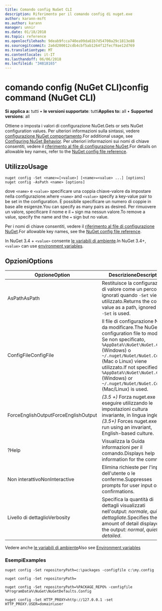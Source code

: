 ```yaml
---
title: Comando config NuGet CLI
description: Riferimento per il comando config di nuget.exe
author: karann-msft
ms.author: karann
manager: unnir
ms.date: 01/18/2018
ms.topic: reference
ms.openlocfilehash: 9deab9fcca740ea99da61b7d54700a29c1813e88
ms.sourcegitcommit: 2a6d200012cdb4cbf5ab1264f12fecf9ae12d769
ms.translationtype: MT
ms.contentlocale: it-IT
ms.lasthandoff: 06/06/2018
ms.locfileid: "34818165"
---
```

# <a name="config-command-nuget-cli"></a><span data-ttu-id="77a2f-103">comando config (NuGet CLI)</span><span class="sxs-lookup"><span data-stu-id="77a2f-103">config command (NuGet CLI)</span></span>

<span data-ttu-id="77a2f-104">**Si applica a:** tutti &bullet; **le versioni supportate**: tutti</span><span class="sxs-lookup"><span data-stu-id="77a2f-104">**Applies to:** all &bullet; **Supported versions**: all</span></span>

<span data-ttu-id="77a2f-105">Ottiene o imposta i valori di configurazione NuGet.</span><span class="sxs-lookup"><span data-stu-id="77a2f-105">Gets or sets NuGet configuration values.</span></span> <span data-ttu-id="77a2f-106">Per ulteriori informazioni sulla sintassi, vedere [configurazione NuGet comportamento](../consume-packages/configuring-nuget-behavior.md).</span><span class="sxs-lookup"><span data-stu-id="77a2f-106">For additional usage, see [Configuring NuGet Behavior](../consume-packages/configuring-nuget-behavior.md).</span></span> <span data-ttu-id="77a2f-107">Per ulteriori informazioni sui nomi di chiave consentiti, vedere il [riferimento al file di configurazione NuGet](../reference/nuget-config-file.md).</span><span class="sxs-lookup"><span data-stu-id="77a2f-107">For details on allowable key names, refer to the [NuGet config file reference](../reference/nuget-config-file.md).</span></span>

## <a name="usage"></a><span data-ttu-id="77a2f-108">Utilizzo</span><span class="sxs-lookup"><span data-stu-id="77a2f-108">Usage</span></span>

```cli
nuget config -Set <name>=[<value>] [<name>=<value> ...] [options]
nuget config -AsPath <name> [options]
```

<span data-ttu-id="77a2f-109">dove `<name>` e `<value>` specificare una coppia chiave-valore da impostare nella configurazione.</span><span class="sxs-lookup"><span data-stu-id="77a2f-109">where `<name>` and `<value>` specify a key-value pair to be set in the configuration.</span></span> <span data-ttu-id="77a2f-110">È possibile specificare un numero di coppie in base alle esigenze.</span><span class="sxs-lookup"><span data-stu-id="77a2f-110">You can specify as many pairs as desired.</span></span> <span data-ttu-id="77a2f-111">Per rimuovere un valore, specificare il nome e il `=` sign ma nessun valore.</span><span class="sxs-lookup"><span data-stu-id="77a2f-111">To remove a value, specify the name and the `=` sign but no value.</span></span>

<span data-ttu-id="77a2f-112">Per i nomi di chiave consentiti, vedere il [riferimento al file di configurazione NuGet](../reference/nuget-config-file.md).</span><span class="sxs-lookup"><span data-stu-id="77a2f-112">For allowable key names, see the [NuGet config file reference](../reference/nuget-config-file.md).</span></span>

<span data-ttu-id="77a2f-113">In NuGet 3.4 + `<value>` consente [le variabili di ambiente](cli-ref-environment-variables.md).</span><span class="sxs-lookup"><span data-stu-id="77a2f-113">In NuGet 3.4+, `<value>` can use [environment variables](cli-ref-environment-variables.md).</span></span>

## <a name="options"></a><span data-ttu-id="77a2f-114">Opzioni</span><span class="sxs-lookup"><span data-stu-id="77a2f-114">Options</span></span>

| <span data-ttu-id="77a2f-115">Opzione</span><span class="sxs-lookup"><span data-stu-id="77a2f-115">Option</span></span> | <span data-ttu-id="77a2f-116">Descrizione</span><span class="sxs-lookup"><span data-stu-id="77a2f-116">Description</span></span> |
| --- | --- |
| <span data-ttu-id="77a2f-117">AsPath</span><span class="sxs-lookup"><span data-stu-id="77a2f-117">AsPath</span></span> | <span data-ttu-id="77a2f-118">Restituisce la configurazione di valore come un percorso, ignorati quando `-Set` viene utilizzato.</span><span class="sxs-lookup"><span data-stu-id="77a2f-118">Returns the config value as a path, ignored when `-Set` is used.</span></span> |
| <span data-ttu-id="77a2f-119">ConfigFile</span><span class="sxs-lookup"><span data-stu-id="77a2f-119">ConfigFile</span></span> | <span data-ttu-id="77a2f-120">Il file di configurazione NuGet da modificare.</span><span class="sxs-lookup"><span data-stu-id="77a2f-120">The NuGet configuration file to modify.</span></span> <span data-ttu-id="77a2f-121">Se non specificato, `%AppData%\NuGet\NuGet.Config` (Windows) o `~/.nuget/NuGet/NuGet.Config` (Mac o Linux) viene utilizzato.</span><span class="sxs-lookup"><span data-stu-id="77a2f-121">If not specified, `%AppData%\NuGet\NuGet.Config` (Windows) or `~/.nuget/NuGet/NuGet.Config` (Mac/Linux) is used.</span></span>|
| <span data-ttu-id="77a2f-122">ForceEnglishOutput</span><span class="sxs-lookup"><span data-stu-id="77a2f-122">ForceEnglishOutput</span></span> | <span data-ttu-id="77a2f-123">*(3.5 +)*  Forza nuget.exe per eseguire utilizzando le impostazioni cultura invariante, in lingua inglese.</span><span class="sxs-lookup"><span data-stu-id="77a2f-123">*(3.5+)* Forces nuget.exe to run using an invariant, English-based culture.</span></span> |
| <span data-ttu-id="77a2f-124">?</span><span class="sxs-lookup"><span data-stu-id="77a2f-124">Help</span></span> | <span data-ttu-id="77a2f-125">Visualizza la Guida informazioni per il comando.</span><span class="sxs-lookup"><span data-stu-id="77a2f-125">Displays help information for the command.</span></span> |
| <span data-ttu-id="77a2f-126">Non interattivo</span><span class="sxs-lookup"><span data-stu-id="77a2f-126">NonInteractive</span></span> | <span data-ttu-id="77a2f-127">Elimina richieste per l'input dell'utente o le conferme.</span><span class="sxs-lookup"><span data-stu-id="77a2f-127">Suppresses prompts for user input or confirmations.</span></span> |
| <span data-ttu-id="77a2f-128">Livello di dettaglio</span><span class="sxs-lookup"><span data-stu-id="77a2f-128">Verbosity</span></span> | <span data-ttu-id="77a2f-129">Specifica la quantità di dettagli visualizzati nell'output: *normale*, *quiet*, *dettagliate*.</span><span class="sxs-lookup"><span data-stu-id="77a2f-129">Specifies the amount of detail displayed in the output: *normal*, *quiet*, *detailed*.</span></span> |

<span data-ttu-id="77a2f-130">Vedere anche [le variabili di ambiente](cli-ref-environment-variables.md)</span><span class="sxs-lookup"><span data-stu-id="77a2f-130">Also see [Environment variables](cli-ref-environment-variables.md)</span></span>

### <a name="examples"></a><span data-ttu-id="77a2f-131">Esempi</span><span class="sxs-lookup"><span data-stu-id="77a2f-131">Examples</span></span>

```cli
nuget config -Set repositoryPath=c:\packages -configfile c:\my.config

nuget config -Set repositoryPath=

nuget config -Set repositoryPath=%PACKAGE_REPO% -configfile %ProgramData%\NuGet\NuGetDefaults.Config

nuget config -Set HTTP_PROXY=http://127.0.0.1 -set HTTP_PROXY.USER=domain\user
```
